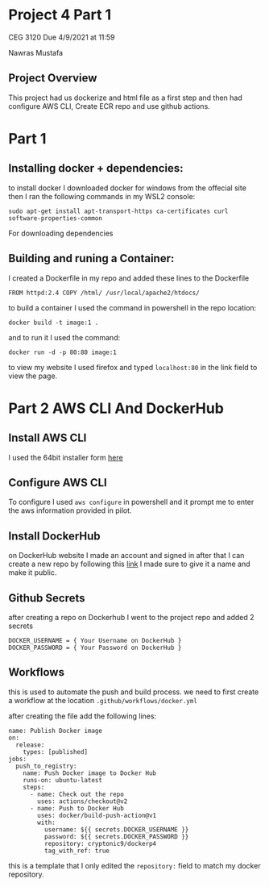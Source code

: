 # Project 4 Part 1
CEG 3120 
Due 4/9/2021 at 11:59

Nawras Mustafa
## Project Overview
This project had us dockerize and html file as a first step and then had configure AWS CLI, Create ECR repo and use github actions.

# Part 1

## Installing docker + dependencies:
to install docker I downloaded docker for windows from the offecial site then I ran the following commands in my WSL2 console:

 `sudo apt-get install apt-transport-https ca-certificates curl software-properties-common`

For downloading dependencies

## Building and runing a Container:
I created a Dockerfile in my repo and added these lines to the Dockerfile 

`FROM httpd:2.4
COPY /html/ /usr/local/apache2/htdocs/`

to build a container I used the command in powershell in the repo location:

`docker build -t image:1 .`

and to run it I used the command:

`docker run -d -p 80:80 image:1 `

to view my website I used firefox and typed `localhost:80` in the link field to view the page.

# Part 2  AWS CLI And DockerHub

## Install AWS CLI
I used the 64bit installer form [here](https://aws.amazon.com/cli/)

## Configure AWS CLI
To configure I used `aws configure` in powershell and it prompt me to enter the aws information provided in pilot.

## Install DockerHub
on DockerHub website I made an account and signed in after that I can create a new repo by following this [link](https://hub.docker.com/repositories/create) I made sure to give it a name and make it public.

## Github Secrets
after creating a repo on Dockerhub I went to the project repo and added 2 secrets 
```
DOCKER_USERNAME = { Your Username on DockerHub }
DOCKER_PASSWORD = { Your Password on DockerHub }
```

## Workflows
this is used to automate the push and build process.
we need to first create a workflow at the location `.github/workflows/docker.yml`

after creating the file add the following lines: 
```
name: Publish Docker image
on:
  release:
    types: [published]
jobs:
  push_to_registry:
    name: Push Docker image to Docker Hub
    runs-on: ubuntu-latest
    steps:
      - name: Check out the repo
        uses: actions/checkout@v2
      - name: Push to Docker Hub
        uses: docker/build-push-action@v1
        with:
          username: ${{ secrets.DOCKER_USERNAME }}
          password: ${{ secrets.DOCKER_PASSWORD }}
          repository: cryptonic9/dockerp4
          tag_with_ref: true
```
this is a template that I only edited the `repository:` field to match my docker repository.






